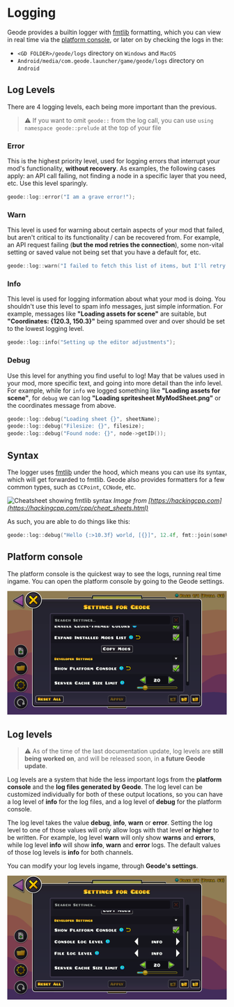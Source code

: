 # Logging

Geode provides a builtin logger with [fmtlib](https://fmt.dev/latest/index.html) formatting, which you can view in real time via the [platform console](#platform-console), or later on by checking the logs in the:
* `<GD FOLDER>/geode/logs` directory on `Windows` and `MacOS`
* `Android/media/com.geode.launcher/game/geode/logs` directory on `Android`

## Log Levels
There are 4 logging levels, each being more important than the previous.

> :warning: If you want to omit `geode::` from the log call, you can use ```using namespace geode::prelude``` at the top of your file

### Error

This is the highest priority level, used for logging errors that interrupt your mod's functionality, **without recovery**. As examples, the following cases apply: an API call failing, not finding a node in a specific layer that you need, etc. Use this level sparingly.

```cpp
geode::log::error("I am a grave error!");
```

### Warn

This level is used for warning about certain aspects of your mod that failed, but aren't critical to its functionality / can be recovered from. For example, an API request failing (**but the mod retries the connection**), some non-vital setting or saved value not being set that you have a default for, etc.

```cpp
geode::log::warn("I failed to fetch this list of items, but I'll retry a few times");
```

### Info

This level is used for logging information about what your mod is doing. You shouldn't use this level to spam info messages, just simple information. For example, messages like **"Loading assets for scene"** are suitable, but **"Coordinates: {120.3, 150.3}"** being spammed over and over should be set to the lowest logging level.

```cpp
geode::log::info("Setting up the editor adjustments");
```

### Debug

Use this level for anything you find useful to log! May that be values used in your mod, more specific text, and going into more detail than the info level. For example, while for `info` we logged something like **"Loading assets for scene"**, for `debug` we can log **"Loading spritesheet MyModSheet.png"** or the coordinates message from above.

```cpp
geode::log::debug("Loading sheet {}", sheetName);
geode::log::debug("Filesize: {}", filesize);
geode::log::debug("Found node: {}", node->getID());
```

## Syntax
The logger uses [fmtlib](https://fmt.dev/latest/syntax.html) under the hood, which means you can use its syntax, which will get forwarded to fmtlib. Geode also provides formatters for a few common types, such as `CCPoint`, `CCNode`, etc.

![Cheatsheet showing fmtlib syntax](https://hackingcpp.com/cpp/libs/fmt.png)
*Image from [https://hackingcpp.com](https://hackingcpp.com/cpp/cheat_sheets.html)*

As such, you are able to do things like this:
```cpp
geode::log::debug("Hello {:>10.3f} world, [{}]", 12.4f, fmt::join(someVec, ", "));
```

## Platform console
The platform console is the quickest way to see the logs, running real time ingame. You can open the platform console by going to the Geode settings.

![Image showing the platform console option ingame](/assets/geode_platform_console.png)

## Log levels

> :warning: As of the time of the last documentation update, log levels are **still being worked on**, and will be released soon, in **a future Geode update**.

Log levels are a system that hide the less important logs from the **platform console** and the **log files generated by Geode**. The log level can be customized individually for both of these output locations, so you can have a log level of **info** for the log files, and a log level of **debug** for the platform console.

The log level takes the value **debug**, **info**, **warn** or **error**. Setting the log level to one of those values will only allow logs with that level **or higher** to be written. For example, log level **warn** will only show **warns** and **errors**, while log level **info** will show **info**, **warn** and **error** logs. The default values of those log levels is **info** for both channels.

You can modify your log levels ingame, through **Geode's settings**.

![Image showing the log levels option](/assets/geode_log_levels.png)

